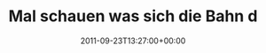 ---
retweeted: false
source: <a href="http://termtter.org/" rel="nofollow">Termtter</a>
entities:
  hashtags: []
  symbols: []
  user_mentions: []
  urls: []
display_text_range:
- '0'
- '135'
favorite_count: '0'
id_str: '117228473499656192'
truncated: false
retweet_count: '0'
id: '117228473499656192'
created_at: Fri Sep 23 13:27:00 +0000 2011
favorited: false
full_text: Mal schauen was sich die Bahn dann heute noch für Gimmicks für den Feierabend-ICE
  BLN-&gt;LE ausdenken wird. Tippe auf &gt; 10 Minuten.
lang: de
tags:
- pesos:twitter
date: '2011-09-23T13:27:00+00:00'
src: https://twitter.com/bascht/status/117228473499656192
original_url: https://twitter.com/bascht/status/117228473499656192
type: twitter_tweet
text: Mal schauen was sich die Bahn dann heute noch für Gimmicks für den Feierabend-ICE
  BLN-&gt;LE ausdenken wird. Tippe auf &gt; 10 Minuten.
title: Mal schauen was sich die Bahn d

---